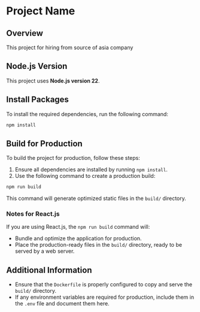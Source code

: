 # Project Name

## Overview
This project for hiring from source of asia company

## Node.js Version
This project uses **Node.js version 22**.

## Install Packages
To install the required dependencies, run the following command:

```bash
npm install
```

## Build for Production
To build the project for production, follow these steps:

1. Ensure all dependencies are installed by running `npm install`.
2. Use the following command to create a production build:

```bash
npm run build
```

This command will generate optimized static files in the `build/` directory.

### Notes for React.js
If you are using React.js, the `npm run build` command will:
- Bundle and optimize the application for production.
- Place the production-ready files in the `build/` directory, ready to be served by a web server.

## Additional Information
- Ensure that the `Dockerfile` is properly configured to copy and serve the `build/` directory.
- If any environment variables are required for production, include them in the `.env` file and document them here.

